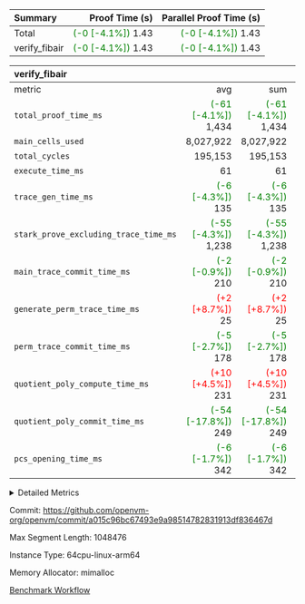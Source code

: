 | Summary | Proof Time (s) | Parallel Proof Time (s) |
|:---|---:|---:|
| Total | <span style='color: green'>(-0 [-4.1%])</span> 1.43 | <span style='color: green'>(-0 [-4.1%])</span> 1.43 |
| verify_fibair | <span style='color: green'>(-0 [-4.1%])</span> 1.43 | <span style='color: green'>(-0 [-4.1%])</span> 1.43 |


| verify_fibair |||||
|:---|---:|---:|---:|---:|
|metric|avg|sum|max|min|
| `total_proof_time_ms ` | <span style='color: green'>(-61 [-4.1%])</span> 1,434 | <span style='color: green'>(-61 [-4.1%])</span> 1,434 | <span style='color: green'>(-61 [-4.1%])</span> 1,434 | <span style='color: green'>(-61 [-4.1%])</span> 1,434 |
| `main_cells_used     ` |  8,027,922 |  8,027,922 |  8,027,922 |  8,027,922 |
| `total_cycles        ` |  195,153 |  195,153 |  195,153 |  195,153 |
| `execute_time_ms     ` |  61 |  61 |  61 |  61 |
| `trace_gen_time_ms   ` | <span style='color: green'>(-6 [-4.3%])</span> 135 | <span style='color: green'>(-6 [-4.3%])</span> 135 | <span style='color: green'>(-6 [-4.3%])</span> 135 | <span style='color: green'>(-6 [-4.3%])</span> 135 |
| `stark_prove_excluding_trace_time_ms` | <span style='color: green'>(-55 [-4.3%])</span> 1,238 | <span style='color: green'>(-55 [-4.3%])</span> 1,238 | <span style='color: green'>(-55 [-4.3%])</span> 1,238 | <span style='color: green'>(-55 [-4.3%])</span> 1,238 |
| `main_trace_commit_time_ms` | <span style='color: green'>(-2 [-0.9%])</span> 210 | <span style='color: green'>(-2 [-0.9%])</span> 210 | <span style='color: green'>(-2 [-0.9%])</span> 210 | <span style='color: green'>(-2 [-0.9%])</span> 210 |
| `generate_perm_trace_time_ms` | <span style='color: red'>(+2 [+8.7%])</span> 25 | <span style='color: red'>(+2 [+8.7%])</span> 25 | <span style='color: red'>(+2 [+8.7%])</span> 25 | <span style='color: red'>(+2 [+8.7%])</span> 25 |
| `perm_trace_commit_time_ms` | <span style='color: green'>(-5 [-2.7%])</span> 178 | <span style='color: green'>(-5 [-2.7%])</span> 178 | <span style='color: green'>(-5 [-2.7%])</span> 178 | <span style='color: green'>(-5 [-2.7%])</span> 178 |
| `quotient_poly_compute_time_ms` | <span style='color: red'>(+10 [+4.5%])</span> 231 | <span style='color: red'>(+10 [+4.5%])</span> 231 | <span style='color: red'>(+10 [+4.5%])</span> 231 | <span style='color: red'>(+10 [+4.5%])</span> 231 |
| `quotient_poly_commit_time_ms` | <span style='color: green'>(-54 [-17.8%])</span> 249 | <span style='color: green'>(-54 [-17.8%])</span> 249 | <span style='color: green'>(-54 [-17.8%])</span> 249 | <span style='color: green'>(-54 [-17.8%])</span> 249 |
| `pcs_opening_time_ms ` | <span style='color: green'>(-6 [-1.7%])</span> 342 | <span style='color: green'>(-6 [-1.7%])</span> 342 | <span style='color: green'>(-6 [-1.7%])</span> 342 | <span style='color: green'>(-6 [-1.7%])</span> 342 |



<details>
<summary>Detailed Metrics</summary>

|  | verify_program_compile_ms | total_cells | stark_prove_excluding_trace_time_ms | quotient_poly_compute_time_ms | quotient_poly_commit_time_ms | perm_trace_commit_time_ms | pcs_opening_time_ms | main_trace_commit_time_ms |
| --- | --- | --- | --- | --- | --- | --- | --- |
|  | 4 | 32 | 13 | 0 | 1 | 0 | 6 | 5 | 

| air_name | rows | quotient_deg | main_cols | interactions | constraints | cells |
| --- | --- | --- | --- | --- | --- | --- |
| AccessAdapterAir<2> |  | 4 |  | 5 | 12 |  | 
| AccessAdapterAir<4> |  | 4 |  | 5 | 12 |  | 
| AccessAdapterAir<8> |  | 4 |  | 5 | 12 |  | 
| FibonacciAir | 16 | 1 | 2 |  | 5 | 32 | 
| FriReducedOpeningAir |  | 4 |  | 35 | 59 |  | 
| NativePoseidon2Air<BabyBearParameters>, 1> |  | 4 |  | 31 | 302 |  | 
| PhantomAir |  | 4 |  | 3 | 4 |  | 
| ProgramAir |  | 1 |  | 1 | 4 |  | 
| VariableRangeCheckerAir |  | 1 |  | 1 | 4 |  | 
| VmAirWrapper<BranchNativeAdapterAir, BranchEqualCoreAir<1> |  | 2 |  | 11 | 23 |  | 
| VmAirWrapper<JalNativeAdapterAir, JalCoreAir> |  | 4 |  | 7 | 6 |  | 
| VmAirWrapper<NativeAdapterAir<2, 0>, PublicValuesCoreAir> |  | 4 |  | 11 | 22 |  | 
| VmAirWrapper<NativeAdapterAir<2, 1>, FieldArithmeticCoreAir> |  | 4 |  | 15 | 23 |  | 
| VmAirWrapper<NativeLoadStoreAdapterAir<1>, NativeLoadStoreCoreAir<1> |  | 4 |  | 19 | 31 |  | 
| VmAirWrapper<NativeVectorizedAdapterAir<4>, FieldExtensionCoreAir> |  | 4 |  | 15 | 23 |  | 
| VmConnectorAir |  | 4 |  | 3 | 8 |  | 
| VolatileBoundaryAir |  | 4 |  | 4 | 16 |  | 

| group | trace_gen_time_ms | total_proof_time_ms | total_cycles | total_cells | stark_prove_excluding_trace_time_ms | quotient_poly_compute_time_ms | quotient_poly_commit_time_ms | perm_trace_commit_time_ms | pcs_opening_time_ms | main_trace_commit_time_ms | main_cells_used | generate_perm_trace_time_ms | execute_time_ms |
| --- | --- | --- | --- | --- | --- | --- | --- | --- | --- | --- | --- | --- | --- |
| verify_fibair | 135 | 1,434 | 195,153 | 23,304,216 | 1,238 | 231 | 249 | 178 | 342 | 210 | 8,027,922 | 25 | 61 | 

| group | air_name | rows | prep_cols | perm_cols | main_cols | cells |
| --- | --- | --- | --- | --- | --- | --- |
| verify_fibair | AccessAdapterAir<2> | 32,768 |  | 16 | 11 | 884,736 | 
| verify_fibair | AccessAdapterAir<4> | 16,384 |  | 16 | 13 | 475,136 | 
| verify_fibair | AccessAdapterAir<8> | 4,096 |  | 16 | 17 | 135,168 | 
| verify_fibair | FriReducedOpeningAir | 512 |  | 76 | 64 | 71,680 | 
| verify_fibair | NativePoseidon2Air<BabyBearParameters>, 1> | 2,048 |  | 36 | 348 | 786,432 | 
| verify_fibair | PhantomAir | 2,048 |  | 8 | 6 | 28,672 | 
| verify_fibair | ProgramAir | 8,192 |  | 8 | 10 | 147,456 | 
| verify_fibair | VariableRangeCheckerAir | 262,144 | 2 | 8 | 1 | 2,359,296 | 
| verify_fibair | VmAirWrapper<BranchNativeAdapterAir, BranchEqualCoreAir<1> | 32,768 |  | 28 | 23 | 1,671,168 | 
| verify_fibair | VmAirWrapper<JalNativeAdapterAir, JalCoreAir> | 8,192 |  | 12 | 10 | 180,224 | 
| verify_fibair | VmAirWrapper<NativeAdapterAir<2, 1>, FieldArithmeticCoreAir> | 131,072 |  | 20 | 30 | 6,553,600 | 
| verify_fibair | VmAirWrapper<NativeLoadStoreAdapterAir<1>, NativeLoadStoreCoreAir<1> | 131,072 |  | 24 | 41 | 8,519,680 | 
| verify_fibair | VmAirWrapper<NativeVectorizedAdapterAir<4>, FieldExtensionCoreAir> | 4,096 |  | 20 | 40 | 245,760 | 
| verify_fibair | VmConnectorAir | 2 | 1 | 8 | 4 | 24 | 
| verify_fibair | VolatileBoundaryAir | 65,536 |  | 8 | 11 | 1,245,184 | 

</details>


Commit: https://github.com/openvm-org/openvm/commit/a015c96bc67493e9a98514782831913df836467d

Max Segment Length: 1048476

Instance Type: 64cpu-linux-arm64

Memory Allocator: mimalloc

[Benchmark Workflow](https://github.com/openvm-org/openvm/actions/runs/12659221428)

